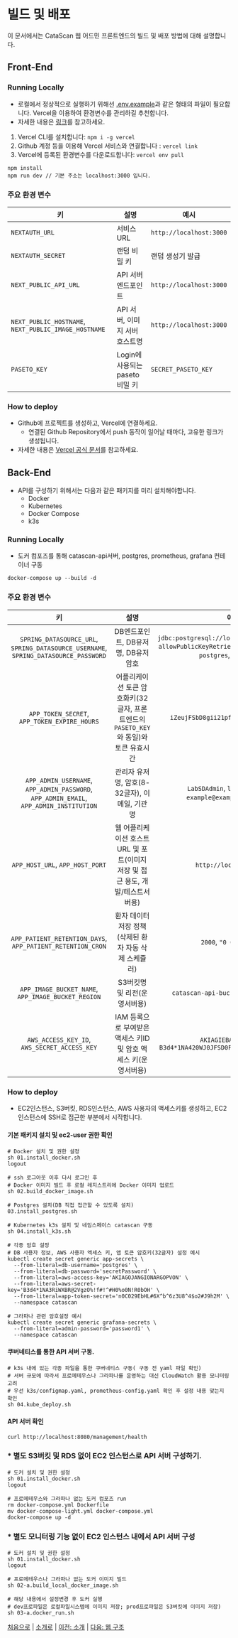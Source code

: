 # 빌드 및 배포

이 문서에서는 CataScan 웹 어드민 프론트엔드의 빌드 및 배포 방법에 대해 설명합니다.

## Front-End

### Running Locally

- 로컬에서 정상적으로 실행하기 위해선 [.env.example](./assets/.env.example)과 같은 형태의 파일이 필요합니다. Vercel을 이용하여 환경변수를 관리하길 추천합니다.
- 자세한 내용은 [링크](https://vercel.com/docs/concepts/projects/environment-variables#development-environment-variables)를 참고하세요.

1. Vercel CLI를 설치합니다: `npm i -g vercel`
2. Github 계정 등을 이용해 Vercel 서비스와 연결합니다 : `vercel link`
3. Vercel에 등록된 환경변수를 다운로드합니다: `vercel env pull`

```
npm install
npm run dev // 기본 주소는 localhost:3000 입니다.
```

### 주요 환경 변수

| 키                                                   | 설명                            | 예시                    |
| ---------------------------------------------------- | ------------------------------- | ----------------------- |
| `NEXTAUTH_URL`                                       | 서비스 URL                      | `http://localhost:3000` |
| `NEXTAUTH_SECRET`                                    | 랜덤 비밀 키                    | 랜덤 생성기 발급        |
| `NEXT_PUBLIC_API_URL`                                | API 서버 엔드포인트             | `http://localhost:3000` |
| `NEXT_PUBLIC_HOSTNAME`, `NEXT_PUBLIC_IMAGE_HOSTNAME` | API 서버, 이미지 서버 호스트명  | `http://localhost:3000` |
| `PASETO_KEY`                                         | Login에 사용되는 paseto 비밀 키 | `SECRET_PASETO_KEY`     |

### How to deploy

- Github에 프로젝트를 생성하고, Vercel에 연결하세요.
  - 연결된 Github Repository에서 push 동작이 일어날 때마다, 고유한 링크가 생성됩니다.
- 자세한 내용은 [Vercel 공식 문서](https://vercel.com/docs/deployments)를 참고하세요.


## Back-End

- API를 구성하기 위해서는 다음과 같은 패키지를 미리 설치해야합니다. 
  - Docker
  - Kubernetes
  - Docker Compose 
  - k3s

### Running Locally
- 도커 컴포즈를 통해 catascan-api서버, postgres, prometheus, grafana 컨테이너 구동
```
docker-compose up --build -d
```

### 주요 환경 변수

| 키                                                   |                           설명                           |                                                       예시                                                        |
| :----------------------------------------------------: |:------------------------------------------------------:|:---------------------------------------------------------------------------------------------------------------:|
| `SPRING_DATASOURCE_URL`, `SPRING_DATASOURCE_USERNAME`, `SPRING_DATASOURCE_PASSWORD`|                 DB엔드포인트, DB유저명, DB유저암호                 | `jdbc:postgresql://localhost:5432/postgres?allowPublicKeyRetrieval=true&useSSL=false`, `postgres`, `dbpassword` |
| `APP_TOKEN_SECRET`, `APP_TOKEN_EXPIRE_HOURS` | 어플리케이션 토큰 암호화키(32글자, 프론트엔드의 `PASETO_KEY`와 동일)와 토큰 유효시간 |                                    `iZeujFSbD8gii21pfx8XFMH56V71inkP`, `12`                                     |
| `APP_ADMIN_USERNAME`, `APP_ADMIN_PASSWORD`, `APP_ADMIN_EMAIL`, `APP_ADMIN_INSTITUTION` |             관리자 유저명, 암호(8-32글자), 이메일, 기관명              |                         `LabSDAdmin`, `labSDUser2025!`, `example@example.com`, `Eyelab`                         |
| `APP_HOST_URL`, `APP_HOST_PORT` |    웹 어플리케이션 호스트 URL 및 포트(이미지 저장 및 접근 용도, 개발/테스트서버용)    |                                           `http://localhost`, `8080`                                            |
| `APP_PATIENT_RETENTION_DAYS`, `APP_PATIENT_RETENTION_CRON` |            환자 데이터 저장 정책(삭제된 환자 자동 삭제 스케쥴러)             |                                             `2000`, `"0 0 1 * * ?"`                                             |
| `APP_IMAGE_BUCKET_NAME`, `APP_IMAGE_BUCKET_REGION` |                   S3버킷명 및 리전(운영서버용)                    |                                     `catascan-api-bucket`, `ap-northeast-2`                                     |
| `AWS_ACCESS_KEY_ID`, `AWS_SECRET_ACCESS_KEY` |        IAM 등록으로 부여받은 액세스 키ID 및 암호 액세스 키(운영서버용)         |                         `AKIAGIEBARIGNOPVON`, `B3d4*1NA420WJ0JFSD0FJO%!f#!^#H0%o0N!R0bOH`                          |

### How to deploy
- EC2인스턴스, S3버킷, RDS인스턴스, AWS 사용자의 액세스키를 생성하고, EC2인스턴스에 SSH로 접근한 부분에서 시작합니다.

#### 기본 패키지 설치 및 ec2-user 권한 확인
```
# Docker 설치 및 권한 설정
sh 01.install_docker.sh
logout
```
```
# ssh 로그아웃 이후 다시 로그인 후
# Docker 이미지 빌드 후 로컬 레지스트리에 Docker 이미지 업로드
sh 02.build_docker_image.sh
```
```
# Postgres 설치(DB 직접 접근할 수 있도록 설치)
03.install_postgres.sh
```
```
# Kubernetes k3s 설치 및 네임스페이스 catascan 구동
sh 04.install_k3s.sh
```

```
# 각종 암호 설정
# DB 사용자 정보, AWS 사용자 엑세스 키, 앱 토큰 암호키(32글자) 설정 예시
kubectl create secret generic app-secrets \
  --from-literal=db-username='postgres' \
  --from-literal=db-password='secretPassword' \
  --from-literal=aws-access-key='AKIAGOJANGIONARGOPVON' \
  --from-literal=aws-secret-key='B3d4*1NA3RiWXBR@2VgzO%!f#!^#H0%o0N!R0bOH' \
  --from-literal=app-token-secret='n0C029EbHL#6X^b^6z3U8^4$o2#J9h2M' \
  --namespace catascan
```
```
# 그라파나 관련 암호설정 예시
kubectl create secret generic grafana-secrets \
  --from-literal=admin-password='password1' \
  --namespace catascan
```
#### 쿠버네티스를 통한 API 서버 구동. 
```
# k3s 내에 있는 각종 파일을 통한 쿠버네티스 구동( 구동 전 yaml 파일 확인)
# 서버 규모에 따라서 프로메테우스나 그라파나를 운영하는 대신 CloudWatch 활용 모니터링 고려
# 우선 k3s/configmap.yaml, prometheus-config.yaml 확인 후 설정 내용 맞는지 확인
sh 04.kube_deploy.sh
```

#### API 서버 확인
```
curl http://localhost:8080/management/health
```

### * 별도 S3버킷 및 RDS 없이 EC2 인스턴스로 API 서버 구성하기. 
```
# 도커 설치 및 권한 설정
sh 01.install_docker.sh
logout
```
```
# 프로메테우스와 그라파나 없는 도커 컴포즈 run
rm docker-compose.yml Dockerfile
mv docker-compose-light.yml docker-compose.yml
docker-compose up -d
```


### * 별도 모니터링 기능 없이 EC2 인스턴스 내에서 API 서버 구성
```
# 도커 설치 및 권한 설정
sh 01.install_docker.sh
logout
```
```
# 프로메테우스나 그라파나 없는 도커 이미지 빌드
sh 02-a.build_local_docker_image.sh
```
```
# 해당 내용에서 설정변경 후 도커 실행 
# dev프로파일은 로컬파일시스템에 이미지 저장; prod프로파일은 S3버킷에 이미지 저장)
sh 03-a.docker_run.sh
```


[처음으로](../overview.md) |
[소개로](00_introduction.md) |
[이전: 소개](00_introduction.md) |
[다음: 웹 구조](02_web_architecture.md)
